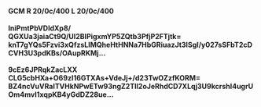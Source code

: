 #### GCM R 20/0c/400 L 20/0c/400
**lniPmtPbVDldXp8/**<br/>**QGXUa3jaiaCt9Q/UI2BlPigxmYP5ZQtb3PfjP2FTjtk=**<br/>**knT7gYQs5Fzvi3xQfzsLIMQheHtHNNa7HbGRiuazJt3ISgI/y027sSFbT2cDCVH3U3pdKBs/OAupRKMj...**<br/><br/>
**9cEz6JPRqkZacLXX**<br/>**CLG5cbHXa+O69zI16GTXAs+VdeJj+/d23TwOZzfKORM=**<br/>**BZ4ncVuVRaITVHkNPwETw93ngZ2Tll2oJeRhdCD7XLqj3U9kcrshI4ugrUOm4mvI1xqpKB4yGdDZ28ue...**